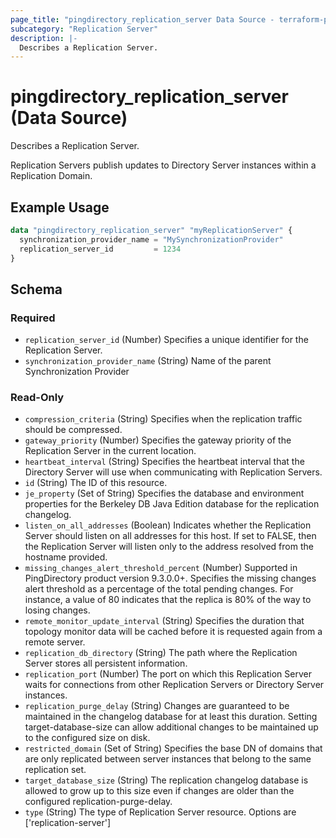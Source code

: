 ```yaml
---
page_title: "pingdirectory_replication_server Data Source - terraform-provider-pingdirectory"
subcategory: "Replication Server"
description: |-
  Describes a Replication Server.
---
```


# pingdirectory_replication_server (Data Source)

Describes a Replication Server.

Replication Servers publish updates to Directory Server instances within a Replication Domain.

## Example Usage

```terraform
data "pingdirectory_replication_server" "myReplicationServer" {
  synchronization_provider_name = "MySynchronizationProvider"
  replication_server_id         = 1234
}
```

<!-- schema generated by tfplugindocs -->
## Schema

### Required

- `replication_server_id` (Number) Specifies a unique identifier for the Replication Server.
- `synchronization_provider_name` (String) Name of the parent Synchronization Provider

### Read-Only

- `compression_criteria` (String) Specifies when the replication traffic should be compressed.
- `gateway_priority` (Number) Specifies the gateway priority of the Replication Server in the current location.
- `heartbeat_interval` (String) Specifies the heartbeat interval that the Directory Server will use when communicating with Replication Servers.
- `id` (String) The ID of this resource.
- `je_property` (Set of String) Specifies the database and environment properties for the Berkeley DB Java Edition database for the replication changelog.
- `listen_on_all_addresses` (Boolean) Indicates whether the Replication Server should listen on all addresses for this host. If set to FALSE, then the Replication Server will listen only to the address resolved from the hostname provided.
- `missing_changes_alert_threshold_percent` (Number) Supported in PingDirectory product version 9.3.0.0+. Specifies the missing changes alert threshold as a percentage of the total pending changes. For instance, a value of 80 indicates that the replica is 80% of the way to losing changes.
- `remote_monitor_update_interval` (String) Specifies the duration that topology monitor data will be cached before it is requested again from a remote server.
- `replication_db_directory` (String) The path where the Replication Server stores all persistent information.
- `replication_port` (Number) The port on which this Replication Server waits for connections from other Replication Servers or Directory Server instances.
- `replication_purge_delay` (String) Changes are guaranteed to be maintained in the changelog database for at least this duration. Setting target-database-size can allow additional changes to be maintained up to the configured size on disk.
- `restricted_domain` (Set of String) Specifies the base DN of domains that are only replicated between server instances that belong to the same replication set.
- `target_database_size` (String) The replication changelog database is allowed to grow up to this size even if changes are older than the configured replication-purge-delay.
- `type` (String) The type of Replication Server resource. Options are ['replication-server']

